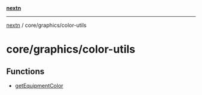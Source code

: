 [**nextn**](../../../README.md)

***

[nextn](../../../modules.md) / core/graphics/color-utils

# core/graphics/color-utils

## Functions

- [getEquipmentColor](functions/getEquipmentColor.md)
